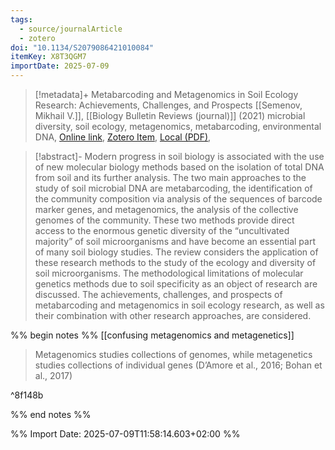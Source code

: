 ```yaml
---
tags:
  - source/journalArticle
  - zotero
doi: "10.1134/S2079086421010084"
itemKey: X8T3QGM7
importDate: 2025-07-09
---
```

>[!metadata]+
> Metabarcoding and Metagenomics in Soil Ecology Research: Achievements, Challenges, and Prospects
> [[Semenov, Mikhail V.]], 
> [[Biology Bulletin Reviews (journal)]] (2021)
> microbial diversity, soil ecology, metagenomics, metabarcoding, environmental DNA, 
> [Online link](http://link.springer.com/10.1134/S2079086421010084), [Zotero Item](zotero://select/library/items/X8T3QGM7), [Local (PDF)](file://C:/Users/aburg/Documents/references/zotero/storage/D73NK33A/Semenov2021_MetabarcodingMetagenomics.pdf), 

>[!abstract]-
>Modern progress in soil biology is associated with the use of new molecular biology methods based on the isolation of total DNA from soil and its further analysis. The two main approaches to the study of soil microbial DNA are metabarcoding, the identification of the community composition via analysis of the sequences of barcode marker genes, and metagenomics, the analysis of the collective genomes of the community. These two methods provide direct access to the enormous genetic diversity of the “uncultivated majority” of soil microorganisms and have become an essential part of many soil biology studies. The review considers the application of these research methods to the study of the ecology and diversity of soil microorganisms. The methodological limitations of molecular genetics methods due to soil specificity as an object of research are discussed. The achievements, challenges, and prospects of metabarcoding and metagenomics in soil ecology research, as well as their combination with other research approaches, are considered.

%% begin notes %%
[[confusing metagenomics and metagenetics]]
> Metagenomics studies collections of genomes, while metagenetics studies collections of individual genes (D’Amore et al., 2016; Bohan et al., 2017)

^8f148b


%% end notes %%

%% Import Date: 2025-07-09T11:58:14.603+02:00 %%
